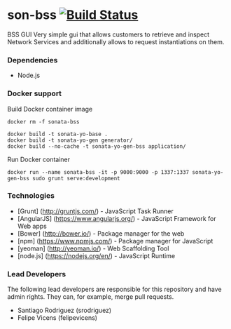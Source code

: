 # son-bss  [![Build Status](http://jenkins.sonata-nfv.eu/buildStatus/icon?job=son-bss)](http://jenkins.sonata-nfv.eu/job/son-bss) 

BSS GUI 
Very simple gui that allows customers to retrieve and inspect Network Services and additionally allows to request instantiations on them.
### Dependencies
 * Node.js
### Docker support
Build Docker container image 
```
docker rm -f sonata-bss

docker build -t sonata-yo-base .
docker build -t sonata-yo-gen generator/
docker build --no-cache -t sonata-yo-gen-bss application/ 
```

Run Docker container
```
docker run --name sonata-bss -it -p 9000:9000 -p 1337:1337 sonata-yo-gen-bss sudo grunt serve:development
```
### Technologies

* [Grunt] (http://gruntjs.com/) - JavaScript Task Runner
* [AngularJS] (https://www.angularjs.org/) - JavaScript Framework for Web apps
* [Bower] (http://bower.io/) - Package manager for the web
* [npm] (https://www.npmjs.com/) -  Package manager for JavaScript
* [yeoman] (http://yeoman.io/) - Web Scaffolding Tool
* [node.js] (https://nodejs.org/en/) - JavaScript Runtime 

### Lead Developers
The following lead developers are responsible for this repository and have admin rights. They can, for example, merge pull requests.
 * Santiago Rodriguez (srodriguez)
 * Felipe Vicens (felipevicens)
